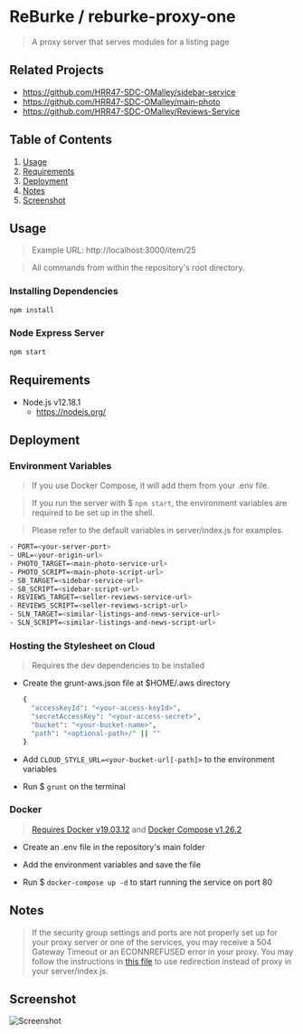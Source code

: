 # ReBurke / reburke-proxy-one

> A proxy server that serves modules for a listing page

## Related Projects

  - https://github.com/HRR47-SDC-OMalley/sidebar-service
  - https://github.com/HRR47-SDC-OMalley/main-photo
  - https://github.com/HRR47-SDC-OMalley/Reviews-Service

## Table of Contents

1. [Usage](#Usage)
2. [Requirements](#Requirements)
3. [Deployment](#Deployment)
4. [Notes](#Notes)
5. [Screenshot](#Screenshot)

## Usage

> Example URL: http://localhost:3000/item/25

> All commands from within the repository's root directory.

### Installing Dependencies

```sh
npm install
```

### Node Express Server

```sh
npm start
```

## Requirements

- Node.js v12.18.1
  - https://nodejs.org/

## Deployment

### Environment Variables
> If you use Docker Compose, it will add them from your .env file.

> If you run the server with $ `npm start`, the environment variables are
> required to be set up in the shell.

> Please refer to the default variables in server/index.js for examples.

```sh
- PORT=<your-server-port>
- URL=<your-origin-url>
- PHOTO_TARGET=<main-photo-service-url>
- PHOTO_SCRIPT=<main-photo-script-url>
- SB_TARGET=<sidebar-service-url>
- SB_SCRIPT=<sidebar-script-url>
- REVIEWS_TARGET=<seller-reviews-service-url>
- REVIEWS_SCRIPT=<seller-reviews-script-url>
- SLN_TARGET=<similar-listings-and-news-service-url>
- SLN_SCRIPT=<similar-listings-and-news-script-url>
```

### Hosting the Stylesheet on Cloud
> Requires the dev dependencies to be installed

- Create the grunt-aws.json file at $HOME/.aws directory
  ```sh
  {
    "accessKeyId": "<your-access-keyId>",
    "secretAccessKey": "<your-access-secret>",
    "bucket": "<your-bucket-name>",
    "path": "<optional-path>/" || ""
  }
  ```
- Add `CLOUD_STYLE_URL=<your-bucket-url[-path]>` to the environment variables

- Run $ `grunt` on the terminal

### Docker
> [Requires Docker v19.03.12](https://docs.docker.com/engine/install/) and
> [Docker Compose v1.26.2](https://docs.docker.com/compose/install/)

- Create an .env file in the repository's main folder

- Add the environment variables and save the file

- Run $ `docker-compose up -d` to start running the service on port 80

## Notes

> If the security group settings and ports are not properly set up for your
> proxy server or one of the services, you may receive a 504 Gateway Timeout
> or an ECONNREFUSED error in your proxy. You may follow the instructions in
> [this file](https://gist.github.com/kzlsakal/27544105d8f5d6215871701c70c5c5af)
> to use redirection instead of proxy in your server/index.js.

## Screenshot

![Screenshot](./docs/screenshot.png?raw=true "Screenshot")
